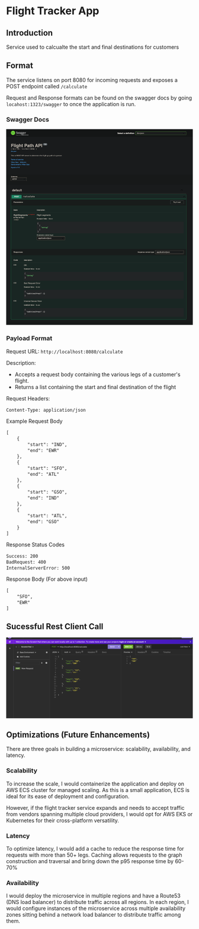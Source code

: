 # Flight Tracker App

## Introduction
Service used to calcualte the start and final destinations for customers


## Format
The service listens on port 8080 for incoming requests and exposes a POST endpoint called `/calculate`

Request and Response formats can be found on the swagger docs by going `locahost:1323/swagger` to once the application is run.

### Swagger Docs
![Swagger Docs.png](resources%2Fscreenshots%2FSwagger%20Docs.png)


### Payload Format
Request URL: 
`http://localhost:8080/calculate`

Description:
 - Accepts a request body containing the various legs of a customer's flight.
 - Returns a list containing the start and final destination of the flight

Request Headers:
```azure
Content-Type: application/json
```

Example Request Body
```azure
[
    {
        "start": "IND",
        "end": "EWR"
    },
    {
        "start": "SFO",
        "end": "ATL"
    },
    {
        "start": "GSO",
        "end": "IND"
    },
    {
        "start": "ATL",
        "end": "GSO"
    }
]

```

Response Status Codes
```
Success: 200
BadRequest: 400
InternalServerError: 500
```

Response Body (For above input)
```
[
	"SFO",
	"EWR"
]
```
## Sucessful Rest Client Call
![REST Client Call.png](resources%2Fscreenshots%2FREST%20Client%20Call.png)



## Optimizations (Future Enhancements)
There are three goals in building a microservice: scalability, availability, and latency.

### Scalability
To increase the scale, I would containerize the application and deploy on AWS ECS cluster for managed scaling.
As this is a small application, ECS is ideal for its ease of deployment and configuration. 

However, if the flight tracker service expands and needs to accept traffic from vendors spanning multiple cloud providers, I would opt for AWS EKS or Kubernetes for their cross-platform versatility.  

### Latency
To optimize latency, I would add a cache to reduce the response time for requests with more than 50+ legs. Caching allows requests to the graph construction and traversal and bring down the p95 response time by 60-70%

### Availability
I would deploy the microservice in multiple regions and have a Route53 (DNS load balancer) to distribute traffic across all regions. In each region, I would configure instances of the microservice across multiple availability zones sitting behind a network load balancer to distribute traffic among them.


